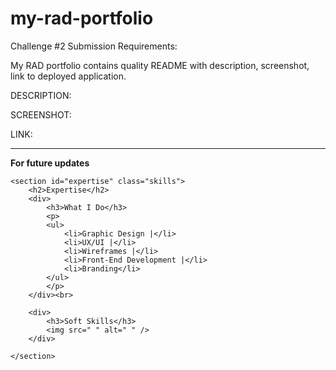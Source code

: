 # my-rad-portfolio

Challenge #2 Submission Requirements:

My RAD portfolio contains quality README with description, screenshot, link to deployed application.

DESCRIPTION:

SCREENSHOT:

LINK:


-----
**For future updates**

<!-- "Expertise" section class="skills" -->
    <section id="expertise" class="skills">
        <h2>Expertise</h2>
        <div>
            <h3>What I Do</h3>
            <p>
            <ul>
                <li>Graphic Design |</li>
                <li>UX/UI |</li>
                <li>Wireframes |</li>
                <li>Front-End Development |</li>
                <li>Branding</li>
            </ul>
            </p>
        </div><br>

        <div>
            <h3>Soft Skills</h3>
            <img src=" " alt=" " />
        </div>

    </section>